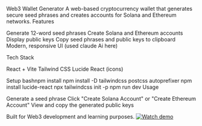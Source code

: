 

Web3 Wallet Generator
A web-based cryptocurrency wallet that generates secure seed phrases and creates accounts for Solana and Ethereum networks.
Features

Generate 12-word seed phrases
Create Solana and Ethereum accounts
Display public keys
Copy seed phrases and public keys to clipboard
Modern, responsive UI (used claude Ai here)

Tech Stack

React + Vite
Tailwind CSS
Lucide React (icons)

Setup
bashnpm install
npm install -D tailwindcss postcss autoprefixer
npm install lucide-react
npx tailwindcss init -p
npm run dev
Usage

Generate a seed phrase
Click "Create Solana Account" or "Create Ethereum Account"
View and copy the generated public keys

Built for Web3 development and learning purposes.
[![Watch demo](thumbnail.png)](https://github.com/user-attachments/assets/78cce56c-48af-4293-b594-2958e101a632)

